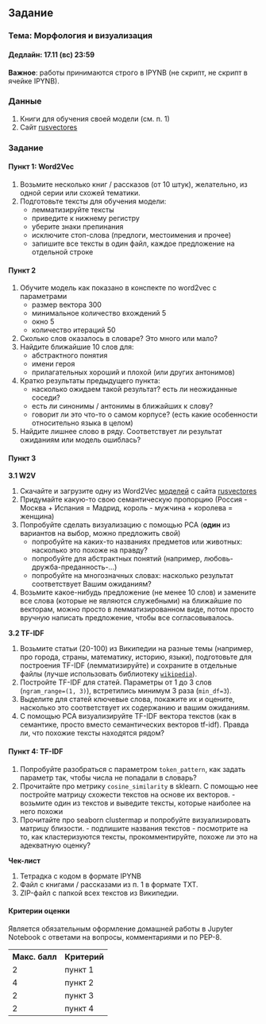 ## Задание

### **Тема: Морфология и визуализация**

#### **Дедлайн**: 17.11 (вс) 23:59

**Важное**: работы принимаются строго в IPYNB (не скрипт, не скрипт в ячейке IPYNB).

### Данные
1. Книги для обучения своей модели (см. п. 1)
2. Сайт [rusvectores](http://vectors.nlpl.eu/)

### Задание
#### Пункт 1: Word2Vec
1. Возьмите несколько книг / рассказов (от 10 штук), желательно, из одной серии или схожей тематики. 
2. Подготовьте тексты для обучения модели:
    - лемматизируйте тексты
    - приведите к нижнему регистру
    - уберите знаки препинания
    - исключите стоп-слова (предлоги, местоимения и прочее)
    - запишите все тексты в один файл, каждое предложение на отдельной строке

#### Пункт 2
1. Обучите модель как показано в конспекте по word2vec с параметрами
      - размер вектора 300
      - минимальное количество вхождений 5
      - окно 5
      - количество итераций 50
2. Сколько слов оказалось в словаре? Это много или мало? 
3. Найдите ближайшие 10 слов для:
      - абстрактного понятия
      - имени героя
      - прилагательных хороший и плохой (или других антонимов)
4. Кратко результаты предыдущего пункта: 
      - насколько ожидаем такой результат? есть ли неожиданные соседи?
      - есть ли синонимы / антонимы в ближайших к слову?
      - говорит ли это что-то о самом корпусе? (есть какие особенности относительно языка в целом)
5. Найдите лишнее слово в ряду. Соответствует ли результат ожиданиям или модель ошиблась?

#### Пункт 3
**3.1 W2V**
1. Скачайте и загрузите одну из Word2Vec [моделей](http://vectors.nlpl.eu/repository/) с сайта [rusvectores](http://vectors.nlpl.eu/)
2. Придумайте какую-то свою семантическую пропорцию (Россия - Москва + Испания = Мадрид, король - мужчина + королева = женщина)
3. Попробуйте сделать визуализацию с помощью PCA (**один** из вариантов на выбор, можно предложить свой)
      - попробуйте на каких-то названиях предметов или животных: насколько это похоже на правду? 
      - попробуйте для абстрактных понятий (например, любовь-дружба-преданность-...)
      - попробуйте на многозначных словах: насколько результат соответствует Вашим ожиданиям?
4. Возьмите какое-нибудь предложение (не менее 10 слов) и замените все слова (которые не являются служебными) на ближайшие по векторам, можно просто в лемматизированном виде, потом просто вручную написать предложение, чтобы все согласовывалось.

**3.2 TF-IDF**
1. Возьмите статьи (20-100) из Википедии на разные темы (например, про города, страны, математику, историю, языки), подготовьте для построения TF-IDF (лемматизируйте) и сохраните в отдельные файлы (лучше использовать библиотеку [`wikipedia`](https://wikipedia.readthedocs.io/en/latest/)).
2. Постройте TF-IDF для статей. Параметры от 1 до 3 слов (`ngram_range=(1, 3)`), встретились минимум 3 раза (`min_df=3`).
3. Выделите для статей ключевые слова, покажите их и оцените, насколько это соответствует их содержанию и вашим ожиданиям.
4. С помощью PCA визуализируйте TF-IDF вектора текстов (как в семантике, просто вместо семантических векторов tf-idf). Правда ли, что похожие тексты находятся рядом?

#### Пункт 4: TF-IDF
1. Попробуйте разобраться с параметром `token_pattern`, как задать параметр так, чтобы числа не попадали в словарь?
2. Прочитайте про метрику `cosine_similarity` в sklearn. С помощью нее постройте матрицу схожести текстов на основе их векторов.
        - возьмите один из текстов и выведите тексты, которые наиболее на него похожи
3. Прочитайте про seaborn clustermap и попробуйте визуализировать матрицу близости.
        - подпишите названия текстов
        - посмотрите на то, как кластеризуются тексты, прокомментируйте, похоже ли это на адекватную оценку?

**Чек-лист**
1. Тетрадка с кодом в формате IPYNB
2. Файл с книгами / рассказами из п. 1 в формате TXT.
3. ZIP-файл с папкой всех текстов из Википедии.

#### Критерии оценки
Является обязательным оформление домашней работы в Jupyter Notebook с ответами на вопросы, комментариями и по PEP-8.
<table>
    <tr><th>Макс. балл</th><th>Критерий</th></tr>
    <tr><td>2</td><td>пункт 1</td></tr>    
    <tr><td>4</td><td>пункт 2</td></tr> 
    <tr><td>2</td><td>пункт 3</td></tr> 
    <tr><td>2</td><td>пункт 4</td></tr>  
</table>
